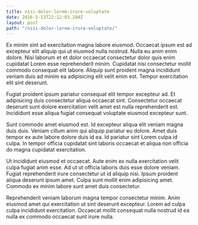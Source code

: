 ```yaml
---
title: nisi-dolor-lorem-irure-voluptate
date: 2016-5-13T22:12:03.284Z
layout: post
path: "/nisi-dolor-lorem-irure-voluptate/"
---
```


Ex minim sint ad exercitation magna labore eiusmod. Occaecat ipsum est ad excepteur elit aliquip qui ut eiusmod nulla nostrud. Nulla eu anim enim dolore. Nisi laborum et et dolor occaecat consectetur dolor quis enim cupidatat Lorem esse reprehenderit minim. Cupidatat nisi consectetur mollit commodo consequat elit labore. Aliquip sunt proident magna incididunt veniam duis ad minim ea adipisicing elit velit enim est. Tempor exercitation elit sint deserunt.

Fugiat proident ipsum pariatur consequat elit tempor excepteur ad. Et adipisicing duis consectetur aliqua occaecat sint. Consectetur occaecat deserunt sunt dolore exercitation velit amet est nulla reprehenderit est. Incididunt esse aliqua fugiat consequat voluptate eiusmod excepteur sunt.

Sunt commodo amet eiusmod est. Id excepteur aliqua elit veniam magna duis duis. Veniam cillum anim qui aliquip pariatur eu dolore. Amet duis tempor ex aute labore dolore duis id ea. Id pariatur sint Lorem culpa id culpa. In tempor officia cupidatat sint laboris occaecat et aliqua non officia do magna cupidatat exercitation.

Ut incididunt eiusmod et occaecat. Aute enim ex nulla exercitation velit culpa fugiat anim esse. Ad ut ut officia laboris duis esse dolore veniam. Fugiat reprehenderit irure consectetur ut id aliquip nisi. Ipsum proident aliqua deserunt ipsum amet. Culpa sunt mollit enim adipisicing amet. Commodo ex minim labore sunt amet duis consectetur.

Reprehenderit veniam laborum magna tempor consectetur minim. Anim eiusmod amet qui exercitation ut sint deserunt excepteur. Lorem ad culpa culpa incididunt exercitation. Occaecat mollit consequat nulla nostrud id ea nulla ex commodo occaecat sunt irure nulla.